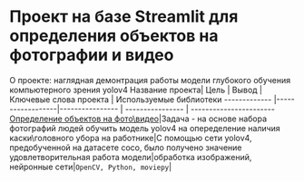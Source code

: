 # Проект на базе Streamlit для определения объектов на фотографии и видео
О проекте: наглядная демонтрация работы модели глубокого обучения компьютерного зрения yolov4 
Название проекта| Цель | Вывод |Ключевые слова проекта | Используемые библиотеки
------------- |------------------|---------------- | ---------------- | -----------------------
[Определение объектов на фото\видео](https://github.com/Sazuppy/streamlit_yolov4_helmet/)|Задача - на основе набора фотографий людей обучить модель yolov4 на опеределение наличия каски\головного убора на работнике|С помощью сети yolov4, предобученной на датасете coco, было получено значение удовлетворительная работа модели|обработка изображений, нейронные сети|`OpenCV, Python, moviepy`|
